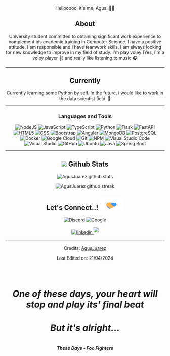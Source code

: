 <div align="center">
  Hellooooo, it's me, Agus! 🙋‍♂️
</div>

<div align="center">

## About
University student committed to obtaining significant work experience to complement his academic training in Computer Science. I have a positive attitude, I am responsible and I have teamwork skills. I am always looking for new knowledge to improve in my field of study. 
I'm play voley (Yes, i'm a voley player 🏐) and really like listening to music 🎧

-------------------
## Currently
Currently learning some Python by self. In the future, i would like to work in the data scientist field. 🐍





-------------------

### Languages and Tools  
![NodeJS](https://img.shields.io/badge/node.js-%2343853D.svg?style=for-the-badge&logo=node.js&logoColor=white) ![JavaScript](https://img.shields.io/badge/javascript-%23323330.svg?style=for-the-badge&logo=javascript&logoColor=%23F7DF1E) ![TypeScript](https://img.shields.io/badge/TypeScript-007ACC?style=for-the-badge&logo=typescript&logoColor=white) ![Python](https://img.shields.io/badge/python-%2314354C.svg?style=for-the-badge&logo=python&logoColor=white) ![Flask](https://img.shields.io/badge/Flask-000000?style=for-the-badge&logo=flask&logoColor=white) ![FastAPI](https://img.shields.io/badge/FastAPI-009688?style=for-the-badge&logo=fastapi&logoColor=white) ![HTML5](https://img.shields.io/badge/html5-%23E34F26.svg?style=for-the-badge&logo=html5&logoColor=white) ![CSS](https://img.shields.io/badge/CSS-1572B6?style=for-the-badge&logo=css3&logoColor=white) ![Bootstrap](https://img.shields.io/badge/bootstrap-%23563D7C.svg?style=for-the-badge&logo=bootstrap&logoColor=white) ![Angular](https://img.shields.io/badge/Angular-DD0031?style=for-the-badge&logo=angular&logoColor=white) ![MongoDB](https://img.shields.io/badge/MongoDB-%234ea94b.svg?style=for-the-badge&logo=mongodb&logoColor=white) ![PostgreSQL](https://img.shields.io/badge/PostgreSQL-336791?style=for-the-badge&logo=postgresql&logoColor=white) ![Docker](https://img.shields.io/badge/docker-%230db7ed.svg?style=for-the-badge&logo=docker&logoColor=white) ![Google Cloud](https://img.shields.io/badge/GoogleCloud-%234285F4.svg?style=for-the-badge&logo=google-cloud&logoColor=white)  ![Git](https://img.shields.io/badge/git-%23F05033.svg?style=for-the-badge&logo=git&logoColor=white) ![NPM](https://img.shields.io/badge/NPM-%23000000.svg?style=for-the-badge&logo=npm&logoColor=white) ![Visual Studio Code](https://img.shields.io/badge/VisualStudioCode-0078d7.svg?style=for-the-badge&logo=visual-studio-code&logoColor=white) ![Visual Studio](https://img.shields.io/badge/VisualStudio-5C2D91.svg?style=for-the-badge&logo=visual-studio&logoColor=white) ![GitHub](https://img.shields.io/badge/github-%23121011.svg?style=for-the-badge&logo=github&logoColor=white) ![Ubuntu](https://img.shields.io/badge/Ubuntu-E95420?style=for-the-badge&logo=ubuntu&logoColor=white) ![Java](https://img.shields.io/badge/Java-007396?style=for-the-badge&logo=java&logoColor=white)
![Spring Boot](https://img.shields.io/badge/Spring_Boot-6DB33F?style=for-the-badge&logo=spring-boot&logoColor=white)


  
-------------------

## <img src="https://media.giphy.com/media/iY8CRBdQXODJSCERIr/giphy.gif" width="35"><b> Github Stats </b>

  
![AgusJuarez github stats](https://github-readme-stats.vercel.app/api?username=AgusJuarez&show_icons=true&theme=radical&count_private=true&include_all_commits=true)

![AgusJuarez github streak](https://github-readme-streak-stats.herokuapp.com/?user=AgusJuarez&theme=radical&include_all_commits=true&count_private=true)

 <div>

## <b> Let's Connect..!</b><img src="https://github.com/0xAbdulKhalid/0xAbdulKhalid/raw/main/assets/mdImages/handshake.gif" width ="80">

 ![Discord](https://img.shields.io/badge/sternius%231243-%237289DA.svg?style=for-the-badge&logo=discord&logoColor=white) ![Google](https://img.shields.io/badge/agushjuarez@gmail.com-%234285F4.svg?style=for-the-badge&logo=google&logoColor=white)

<a href="https://linkedin.com/in/agustin-juarez99" target="_blank">
<img src="https://img.shields.io/badge/linkedin:  Agustin Juarez-%2300acee.svg?color=405DE6&style=for-the-badge&logo=linkedin&logoColor=white" alt=linkedin style="margin-bottom: 5px;"/>
</a>

<a href="mailto:agushjuarez@gmail.com" target="_blank">
<img src="https://img.shields.io/badge/gmail:  Agustin Juarez-%23EA4335.svg?style=for-the-badge&logo=gmail&logoColor=white" t=mail style="margin-bottom: 5px;" />
</a>

-----
Credits: [AgusJuarez](https://github.com/AgusJuarez)

Last Edited on: 21/04/2024

<br>
<br>

<div align='center'>

# <b><i>One of these days, your heart will stop and play its' final beat</i></b>
# <b><i>But it's alright...</i></b>
# <h5><b><i>These Days - Foo Fighters</i></b></h5>

</div>
